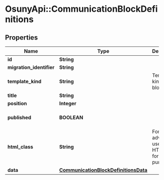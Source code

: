 # OsunyApi::CommunicationBlockDefinitions

## Properties
Name | Type | Description | Notes
------------ | ------------- | ------------- | -------------
**id** | **String** |  | [optional] 
**migration_identifier** | **String** |  | [optional] 
**template_kind** | **String** | Template kind of the blocks. | [optional] 
**title** | **String** |  | [optional] 
**position** | **Integer** |  | [optional] 
**published** | **BOOLEAN** |  | [optional] [default to true]
**html_class** | **String** | For advanced use. Add an HTML class for custom purposes. | [optional] 
**data** | [**CommunicationBlockDefinitionsData**](CommunicationBlockDefinitionsData.md) |  | [optional] 

